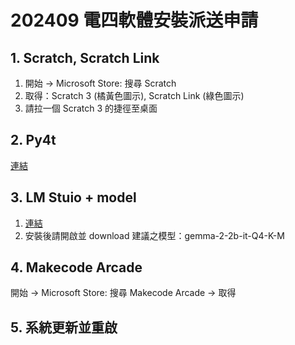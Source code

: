 # 202409 電四軟體安裝派送申請

## 1. Scratch, Scratch Link

1. 開始 → Microsoft Store: 搜尋 Scratch
2. 取得：Scratch 3 (橘黃色圖示), Scratch Link (綠色圖示)
3. 請拉一個 Scratch 3 的捷徑至桌面

## 2. Py4t

[連結](https://beardad1975.github.io/py4t/download/)

## 3. LM Stuio + model

1. [連結](https://lmstudio.ai/)
2. 安裝後請開啟並 download 建議之模型：gemma-2-2b-it-Q4-K-M

## 4. Makecode Arcade

開始 → Microsoft Store: 搜尋 Makecode Arcade → 取得

## 5. 系統更新並重啟